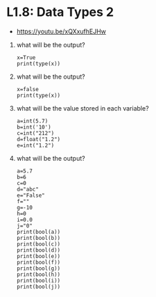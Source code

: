 # L1.8: Data Types 2
- https://youtu.be/xQXxufhEJHw


1. what will be the output?
    ```
    x=True
    print(type(x))
    ```
1. what will be the output?
    ```
    x=false
    print(type(x))
    ```
1. what will be the value stored in each variable?
    ```
    a=int(5.7)
    b=int('10')
    c=int("212")
    d=float("1.2")
    e=int("1.2")
    ```

1. what will be the output?
    ```
    a=5.7
    b=6
    c=0
    d="abc"
    e="False"
    f=""
    g=-10
    h=0
    i=0.0
    j="0"
    print(bool(a))
    print(bool(b))
    print(bool(c))
    print(bool(d))
    print(bool(e))
    print(bool(f))
    print(bool(g))
    print(bool(h))
    print(bool(i))
    print(bool(j))
    ```

